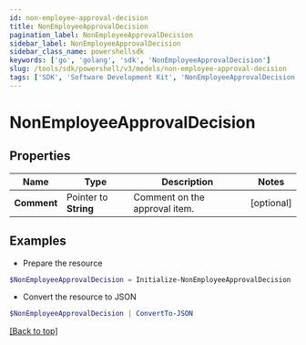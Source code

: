 ```yaml
---
id: non-employee-approval-decision
title: NonEmployeeApprovalDecision
pagination_label: NonEmployeeApprovalDecision
sidebar_label: NonEmployeeApprovalDecision
sidebar_class_name: powershellsdk
keywords: ['go', 'golang', 'sdk', 'NonEmployeeApprovalDecision'] 
slug: /tools/sdk/powershell/v3/models/non-employee-approval-decision
tags: ['SDK', 'Software Development Kit', 'NonEmployeeApprovalDecision']
---
```



# NonEmployeeApprovalDecision

## Properties

Name | Type | Description | Notes
------------ | ------------- | ------------- | -------------
**Comment** |  Pointer to **String** | Comment on the approval item. | [optional] 

## Examples

- Prepare the resource
```powershell
$NonEmployeeApprovalDecision = Initialize-NonEmployeeApprovalDecision  -Comment Approved by manager
```

- Convert the resource to JSON
```powershell
$NonEmployeeApprovalDecision | ConvertTo-JSON
```


[[Back to top]](#) 

